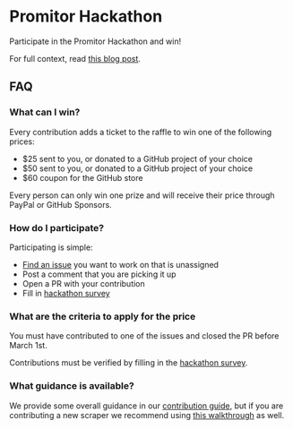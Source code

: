 # Promitor Hackathon

Participate in the Promitor Hackathon and win!

For full context, read [this blog post](blog.tomkerkhove.be/introducing-promitor-hackaton/).

## FAQ

### What can I win?
Every contribution adds a ticket to the raffle to win one of the following prices:

- $25 sent to you, or donated to a GitHub project of your choice
- $50 sent to you, or donated to a GitHub project of your choice
- $60 coupon for the GitHub store

Every person can only win one prize and will receive their price through PayPal or GitHub Sponsors.

### How do I participate?
Participating is simple:

- [Find an issue](https://github.com/tomkerkhove/promitor/labels/help-wanted) you want to work on that is unassigned
- Post a comment that you are picking it up
- Open a PR with your contribution
- Fill in [hackathon survey](https://forms.gle/wQq2YMGgQPa55FfGA)

### What are the criteria to apply for the price
You must have contributed to one of the issues and closed the PR before March 1st.

Contributions must be verified by filling in the [hackathon survey](https://forms.gle/wQq2YMGgQPa55FfGA).

### What guidance is available?
We provide some overall guidance in our [contribution guide](https://github.com/tomkerkhove/promitor/blob/master/CONTRIBUTING.md), but if you are contributing a new scraper we recommend using [this walkthrough](https://github.com/tomkerkhove/promitor/blob/master/adding-a-new-scraper.md) as well.
